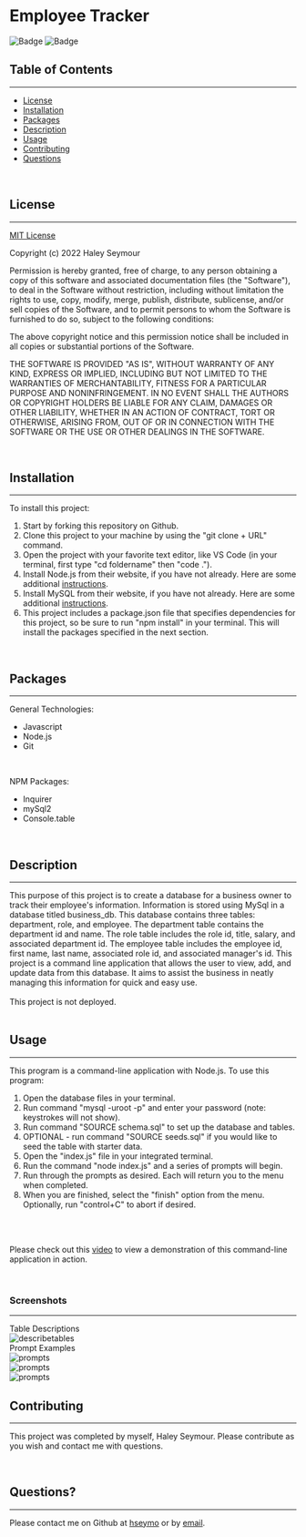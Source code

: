 # **Employee Tracker**

![Badge](https://img.shields.io/badge/license-MIT-blue)
![Badge](https://img.shields.io/badge/npm-v8.5.0-red)

## Table of Contents
---
* [License](#license)
* [Installation](#installation)
* [Packages](#packages)
* [Description](#description)
* [Usage](#usage)
* [Contributing](#contributing)
* [Questions](#questions)

<br>

## License 
---
[MIT License](./LICENSE) <br>

Copyright (c) 2022 Haley Seymour

Permission is hereby granted, free of charge, to any person obtaining a copy
of this software and associated documentation files (the "Software"), to deal
in the Software without restriction, including without limitation the rights
to use, copy, modify, merge, publish, distribute, sublicense, and/or sell
copies of the Software, and to permit persons to whom the Software is
furnished to do so, subject to the following conditions:

The above copyright notice and this permission notice shall be included in all
copies or substantial portions of the Software.

THE SOFTWARE IS PROVIDED "AS IS", WITHOUT WARRANTY OF ANY KIND, EXPRESS OR
IMPLIED, INCLUDING BUT NOT LIMITED TO THE WARRANTIES OF MERCHANTABILITY,
FITNESS FOR A PARTICULAR PURPOSE AND NONINFRINGEMENT. IN NO EVENT SHALL THE
AUTHORS OR COPYRIGHT HOLDERS BE LIABLE FOR ANY CLAIM, DAMAGES OR OTHER
LIABILITY, WHETHER IN AN ACTION OF CONTRACT, TORT OR OTHERWISE, ARISING FROM,
OUT OF OR IN CONNECTION WITH THE SOFTWARE OR THE USE OR OTHER DEALINGS IN THE
SOFTWARE.
 <br>

<br>

## Installation
---
To install this project: 
1. Start by forking this repository on Github. 
2. Clone this project to your machine by using the "git clone + URL" command. 
3. Open the project with your favorite text editor, like VS Code (in your terminal, first type "cd foldername" then "code ."). 
4. Install Node.js from their website, if you have not already. Here are some additional [instructions](https://coding-boot-camp.github.io/full-stack/nodejs/how-to-install-nodejs).
5. Install MySQL from their website, if you have not already. Here are some additional [instructions](https://coding-boot-camp.github.io/full-stack/mysql/mysql-installation-guide).
5. This project includes a package.json file that specifies dependencies for this project, so be sure to run "npm install" in your terminal. This will install the packages specified in the next section. 

<br>

## Packages
---
General Technologies: 
- Javascript
- Node.js
- Git
<br>

NPM Packages:
- Inquirer
- mySql2
- Console.table

<br>

## Description
---
This purpose of this project is to create a database for a business owner to track their employee's information. Information is stored using MySql in a database titled business_db. This database contains three tables: department, role, and employee. The department table contains the department id and name. The role table includes the role id, title, salary, and associated department id. The employee table includes the employee id, first name, last name, associated role id, and associated manager's id. This project is a command line application that allows the user to view, add, and update data from this database. It aims to assist the business in neatly managing this information for quick and easy use. <br><br>
This project is not deployed. <br><br>

## Usage 
---
This program is a command-line application with Node.js. To use this program: <br>
1. Open the database files in your terminal. 
2. Run command "mysql -uroot -p" and enter your password (note: keystrokes will not show).
3. Run command "SOURCE schema.sql" to set up the database and tables.
4. OPTIONAL - run command "SOURCE seeds.sql" if you would like to seed the table with starter data.
5. Open the "index.js" file in your integrated terminal.
6. Run the command "node index.js" and a series of prompts will begin. 
7. Run through the prompts as desired. Each will return you to the menu when completed.
8. When you are finished, select the "finish" option from the menu. Optionally, run "control+C" to abort if desired. 

<br><br>

Please check out this [video](https://drive.google.com/file/d/1WDaEEP6GeagTGqogS1rasjnl5GI0MjLi/view) to view a demonstration of this command-line application in action.

<br>

### **Screenshots**
--- 
Table Descriptions <br>
![describetables](./assets/screenshots/databasetables.png)
<br>
Prompt Examples <br>
![prompts](./assets/screenshots/prompts1.png)
<br>
![prompts](./assets/screenshots/prompts2.png)
<br>
![prompts](./assets/screenshots/prompts3.png)
<br>

## Contributing 
---
This project was completed by myself, Haley Seymour. Please contribute as you wish and contact me with questions. 

<br>

## Questions?
---
Please contact me on Github at [hseymo](https://github.com/hseymo) or by [email](mailto:haleycseymour@comcast.net).